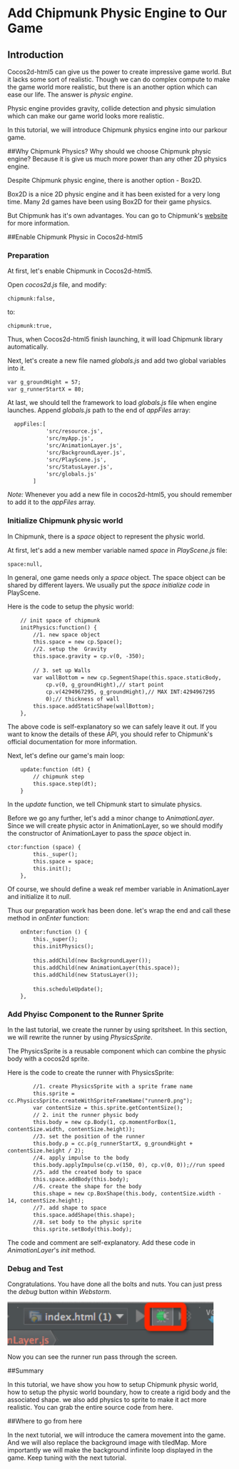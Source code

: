 # Add Chipmunk Physic Engine to Our Game

## Introduction
Cocos2d-html5 can give us the power to create impressive game world. But it lacks some sort of realistic.
Though we can do complex compute to make the game world more realistic, but there is an another option
which can ease our life. The answer is *physic engine*.

Physic engine provides gravity, collide detection and physic simulation which can make our game world looks more realistic.

In this tutorial, we will introduce Chipmunk physics engine into our parkour game.

##Why Chipmunk Physics?
Why should we choose Chipmunk physic engine? Because it is give us much more power than any other 2D physics engine.

Despite Chipmunk physic engine, there is another option - Box2D.

Box2D is a nice 2D physic engine and it has been existed for a very long time. Many 2d games have been using Box2D for their game physics.

But Chipmunk has it's own advantages. You can go to Chipmunk's [website](http://chipmunk-physics.net/) for more information.


##Enable Chipmunk Physic in Cocos2d-html5

### Preparation

At first, let's enable Chipmunk in Cocos2d-html5.

Open *cocos2d.js* file, and modify:

```
chipmunk:false,
```

to:

```
chipmunk:true,
```

Thus, when Cocos2d-html5 finish launching, it will load Chipmunk library automatically.

Next, let's create a new file named *globals.js* and add two global variables into it.

```
var g_groundHight = 57;
var g_runnerStartX = 80;
```

At last, we should tell the framework to load *globals.js* file when engine launches.
Append *globals.js* path to the end of *appFiles* array:

```
  appFiles:[
            'src/resource.js',
            'src/myApp.js',
            'src/AnimationLayer.js',
            'src/BackgroundLayer.js',
            'src/PlayScene.js',
            'src/StatusLayer.js',
            'src/globals.js'
        ]
```

*Note:* Whenever you add a new file in cocos2d-html5, you should remember to add it to the *appFiles* array.

### Initialize Chipmunk physic world

In Chipmunk, there is a *space* object to represent the physic world.

At first, let's add a new member variable named *space*  in *PlayScene.js* file:

```
space:null,
```

In general, one game needs only a *space* object. The space object can be shared by different layers.
We usually put the *space initialize code* in PlayScene.

Here is the code to setup the physic world:

```
    // init space of chipmunk
    initPhysics:function() {
        //1. new space object 
        this.space = new cp.Space();
        //2. setup the  Gravity
        this.space.gravity = cp.v(0, -350);

        // 3. set up Walls
        var wallBottom = new cp.SegmentShape(this.space.staticBody,
            cp.v(0, g_groundHight),// start point
            cp.v(4294967295, g_groundHight),// MAX INT:4294967295
            0);// thickness of wall
        this.space.addStaticShape(wallBottom);
    },
```

The above code is self-explanatory so we can safely leave it out. If you want to know the details of these API, you should
refer to Chipmunk's official documentation for more information.

Next, let's define our game's main loop:

```
    update:function (dt) {
        // chipmunk step
        this.space.step(dt);
    }
```

In the *update* function, we tell Chipmunk start to simulate physics.

Before we go any further, let's add a minor change to *AnimationLayer*. Since we will create physic actor in AnimationLayer, so
we should modify the constructor of AnimationLayer to pass the *space* object in.

```
ctor:function (space) {
        this._super();
        this.space = space;
        this.init();
    },
```

Of course, we should define a weak ref member variable in AnimationLayer and initialize it to *null*.

Thus our preparation work has been done. let's wrap the end and call these method in *onEnter* function:

```
    onEnter:function () {
        this._super();
        this.initPhysics();

        this.addChild(new BackgroundLayer());
        this.addChild(new AnimationLayer(this.space));
        this.addChild(new StatusLayer());

        this.scheduleUpdate();
    },
```


### Add Phyisc Component to the Runner Sprite

In the last tutorial, we create the runner by using spritsheet. In this section, we will rewrite the runner by using *PhysicsSprite*.

The PhysicsSprite is a reusable component which can combine the physic body with a cocos2d sprite.

Here is the code to create the runner with PhysicsSprite:

```
        //1. create PhysicsSprite with a sprite frame name
        this.sprite = cc.PhysicsSprite.createWithSpriteFrameName("runner0.png");
        var contentSize = this.sprite.getContentSize();
        // 2. init the runner physic body
        this.body = new cp.Body(1, cp.momentForBox(1, contentSize.width, contentSize.height));
        //3. set the position of the runner
        this.body.p = cc.p(g_runnerStartX, g_groundHight + contentSize.height / 2);
        //4. apply impulse to the body
        this.body.applyImpulse(cp.v(150, 0), cp.v(0, 0));//run speed
        //5. add the created body to space
        this.space.addBody(this.body);
        //6. create the shape for the body
        this.shape = new cp.BoxShape(this.body, contentSize.width - 14, contentSize.height);
        //7. add shape to space
        this.space.addShape(this.shape);
        //8. set body to the physic sprite
        this.sprite.setBody(this.body);
```

The code and comment are self-explanatory. Add these code in *AnimationLayer*'s *init* method.


### Debug and Test

Congratulations. You have done all the bolts and nuts. You can just press the *debug* button within *Webstorm*.

![run](run.png)

Now you can see the runner run pass through the screen.

##Summary

In this tutorial, we have show you how to setup Chipmunk physic world, how to setup the physic world boundary, how to create a rigid body and the associated
shape. we also add physics to sprite to make it act more realistic. You can grab the entire source code from here.


##Where to go from here

In the next tutorial, we will introduce the camera movement into the game. And we will also replace the background image with tiledMap.
More importantly we will make the background infinite loop displayed in the game. Keep tuning with the next tutorial.

